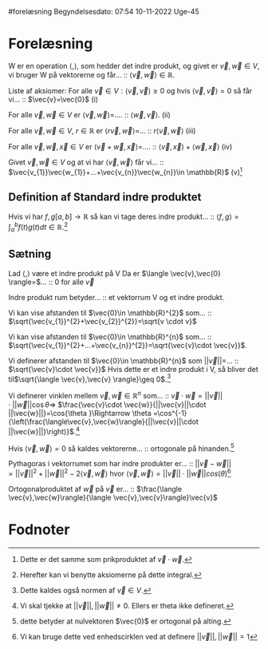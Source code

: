 #forelæsning 
Begyndelsesdato: 07:54   10-11-2022   Uge-45
# Forelæsning
W er en operation $\langle ,\rangle$, som hedder det indre produkt, og givet er $\vec{v},\vec{w}\in V$, vi bruger W på vektorerne og får... :: $\langle \vec{v},\vec{w}\rangle\in \mathbb{R}$.
<!--SR:!2022-11-25,4,270-->
Liste af aksiomer:
For alle $\vec{v}\in V:\langle \vec{v},\vec{v}\rangle\geq 0$ og hvis $\langle \vec{v},\vec{v}\rangle=0$ så får vi... :: $\vec{v}=\vec{0}$ (i)
<!--SR:!2022-12-15,24,301-->
For alle $\vec{v},\vec{w}\in V$ er $\langle \vec{v},\vec{w}\rangle=$.... :: $\langle \vec{w},\vec{v}\rangle$.  (ii)
<!--SR:!2022-11-30,15,290-->
For alle $\vec{v},\vec{w}\in V$, $r \in \mathbb{R}$ er $\langle r \vec{v},\vec{w}\rangle=$... :: $r\langle \vec{v},\vec{w}\rangle$ (iii)
<!--SR:!2022-12-01,16,297-->
For alle $\vec{v},\vec{w},\vec{x}\in V$ er $\langle \vec{v}+\vec{w},\vec{x}\rangle=$.... :: $\langle \vec{v},\vec{x}\rangle+\langle \vec{w},\vec{x}\rangle$ (iv)
<!--SR:!2022-11-30,15,290-->
Givet $\vec{v},\vec{w}\in V$ og at vi har $\langle \vec{v},\vec{w}\rangle$ får vi... :: $\vec{v_{1}}\vec{w_{1}}+...+\vec{v_{n}}\vec{w_{n}}\in \mathbb{R}$ (v)[^1]
<!--SR:!2022-12-01,16,297-->

## Definition af Standard indre produktet
Hvis vi har $f,g [a,b]\to \mathbb{R}$ så kan vi tage deres indre produkt... :: $\langle f,g\rangle=\int_{a}^{b} f(t)g(t)dt \in \mathbb{R}$.[^2]
<!--SR:!2022-12-15,24,277-->

## Sætning
Lad $\langle , \rangle$ være et indre produkt på V Da er $\langle \vec{v},\vec{0} \rangle=$... :: $0$ for alle $\vec{v}$
<!--SR:!2022-11-30,15,297-->
Indre produkt rum betyder... :: et vektorrum V og et indre produkt.
<!--SR:!2022-11-25,10,277-->
Vi kan vise afstanden til $\vec{0}\in \mathbb{R}^{2}$ som... :: $\sqrt{\vec{v_{1}}^{2}+\vec{v_{2}}^{2}}=\sqrt{v \cdot v}$
<!--SR:!2022-12-16,25,301-->
Vi kan vise afstanden til $\vec{0}\in \mathbb{R}^{n}$ som... :: $\sqrt{\vec{v_{1}}^{2}+...+\vec{v_{n}}^{2}}=\sqrt{\vec{v}\cdot \vec{v}}$.
<!--SR:!2022-12-03,18,305-->
Vi definerer afstanden til $\vec{0}\in \mathbb{R}^{n}$ som $||\vec{v}||=$... :: $\sqrt{\vec{v}\cdot \vec{v}}$ Hvis dette er et indre produkt i V, så bliver det til$\sqrt{\langle \vec{v},\vec{v} \rangle}\geq 0$.[^3]
<!--SR:!2022-11-30,15,290-->
Vi definerer vinklen mellem $\vec{v},\vec{w}\in \mathbb{R}^{n}$ som... :: $\vec{v}\cdot \vec{w}=||\vec{v}||\cdot ||\vec{w}||\cos{\theta }\Rightarrow$ $\frac{\vec{v}\cdot \vec{w}}{||\vec{v}||\cdot ||\vec{w}||}=\cos{\theta }\Rightarrow \theta =\cos^{-1}{\left(\frac{\langle\vec{v},\vec{w}\rangle}{||\vec{v}||\cdot ||\vec{w}||}\right)}$.[^4]
<!--SR:!2022-12-06,15,281-->
Hvis $\langle \vec{v},\vec{w}\rangle=0$ så kaldes vektorerne... :: ortogonale på hinanden.[^5]
<!--SR:!2022-11-25,4,270-->
Pythagoras i vektorrumet som har indre produkter er... :: $||\vec{v}-\vec{w}||=||\vec{v}||^{2}+||\vec{w}||^{2}-2\langle \vec{v},\vec{w}\rangle$ hvor $\langle \vec{v},\vec{w}\rangle =||\vec{v}||\cdot ||\vec{w}||cos(\theta )$[^6]
<!--SR:!2022-12-14,23,257-->

Ortogonalproduktet af $\vec{w}\text{ på }\vec{v}$ er... :: $\frac{\langle \vec{v},\vec{w}\rangle}{\langle \vec{v},\vec{v}\rangle}\vec{v}$
<!--SR:!2022-12-17,26,301-->

# Fodnoter
[^1]: Dette er det samme som prikproduktet af $\vec{v}\cdot \vec{w}$.
[^2]: Herefter kan vi benytte aksiomerne på dette integral.
[^3]: Dette kaldes også normen af $\vec{v}\in V$.
[^4]: Vi skal tjekke at $||\vec{v}||,||\vec{w}||\neq 0$. Ellers er theta ikke defineret.
[^5]: dette betyder at nulvektoren $\vec{0}$ er ortogonal på alting.
[^6]: Vi kan bruge dette ved enhedscirklen ved at definere $||\vec{v}||,||\vec{w}||=1$